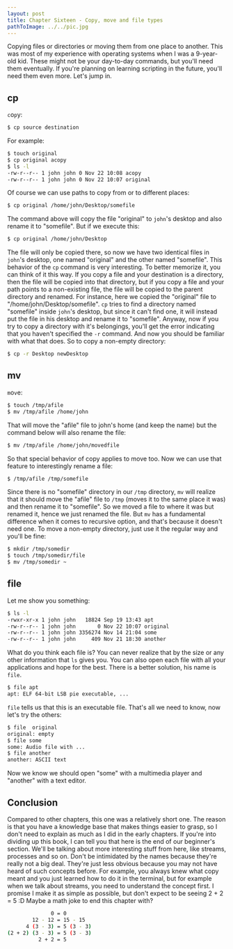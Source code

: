 ```yaml
---
layout: post
title: Chapter Sixteen - Copy, move and file types
pathToImage: ../../pic.jpg
---
```


Copying files or directories or moving them from one place to another. This was most of my experience with operating systems when I was a 9-year-old kid. These might not be your day-to-day commands, but you'll need them eventually. If you're planning on learning scripting in the future, you'll need them even more. Let's jump in.

## cp

`c`o`p`y:

```bash
$ cp source destination
```

For example:

```bash
$ touch original
$ cp original acopy
$ ls -l
-rw-r--r-- 1 john john 0 Nov 22 10:08 acopy
-rw-r--r-- 1 john john 0 Nov 22 10:07 original
```

Of course we can use paths to copy from or to different places:

```bash
$ cp original /home/john/Desktop/somefile
```

The command above will copy the file "original" to `john`'s desktop and also rename it to "somefile". But if we execute this:

```bash
$ cp original /home/john/Desktop
```

The file will only be copied there, so now we have two identical files in `john`'s desktop, one named "original" and the other named "somefile". This behavior of the `cp` command is very interesting. To better memorize it, you can think of it this way. If you copy a file and your destination is a directory, then the file will be copied into that directory, but if you copy a file and your path points to a non-existing file, the file will be copied to the parent directory and renamed. For instance, here we copied the "original" file to "/home/john/Desktop/somefile". `cp` tries to find a directory named "somefile" inside `john`'s desktop, but since it can't find one, it will instead put the file in his desktop and rename it to "somefile". Anyway, now if you try to copy a directory with it's belongings, you'll get the error indicating that you haven't specified the `-r` command. And now you should be familiar with what that does. So to copy a non-empty directory:

```bash
$ cp -r Desktop newDesktop
```

## mv

`m`o`v`e:

```bash
$ touch /tmp/afile
$ mv /tmp/afile /home/john
```

That will move the "afile" file to john's home (and keep the name) but the command below will also rename the file:

```bash
$ mv /tmp/afile /home/john/movedfile
```

So that special behavior of copy applies to move too. Now we can use that feature to interestingly rename a file:

```bash
$ /tmp/afile /tmp/somefile
```

Since there is no "somefile" directory in our `/tmp` directory, `mv` will realize that it should move the "afile" file to `/tmp` (moves it to the same place it was) and then rename it to "somefile". So we moved a file to where it was but renamed it, hence we just renamed the file. But `mv` has a fundamental difference when it comes to recursive option, and that's because it doesn't need one. To move a non-empty directory, just use it the regular way and you'll be fine:

```bash
$ mkdir /tmp/somedir
$ touch /tmp/somedir/file
$ mv /tmp/somedir ~
```

## file

Let me show you something:

```bash
$ ls -l
-rwxr-xr-x 1 john john   18824 Sep 19 13:43 apt
-rw-r--r-- 1 john john       0 Nov 22 10:07 original
-rw-r--r-- 1 john john 3356274 Nov 14 21:04 some
-rw-r--r-- 1 john john     409 Nov 21 18:30 another
```

What do you think each file is? You can never realize that by the size or any other information that `ls` gives you. You can also open each file with all your applications and hope for the best. There is a better solution, his name is `file`.

```bash
$ file apt
apt: ELF 64-bit LSB pie executable, ...
```

`file` tells us that this is an executable file. That's all we need to know, now let's try the others:

```bash
$ file  original
original: empty
$ file some
some: Audio file with ...
$ file another
another: ASCII text
```

Now we know we should open "some" with a multimedia player and "another" with a text editor.

## Conclusion

Compared to other chapters, this one was a relatively short one. The reason is that you have a knowledge base that makes things easier to grasp, so I don't need to explain as much as I did in the early chapters. If you're into dividing up this book, I can tell you that here is the end of our beginner's section. We'll be talking about more interesting stuff from here, like streams, processes and so on. Don't be intimidated by the names because they're really not a big deal. They're just less obvious because you may not have heard of such concepts before. For example, you always knew what copy meant and you just learned how to do it in the terminal, but for example when we talk about streams, you need to understand the concept first. I promise I make it as simple as possible, but don't expect to be seeing 2 + 2 = 5 :D Maybe a math joke to end this chapter with?

```bash
              0 = 0
        12 - 12 = 15 - 15
      4 (3 - 3) = 5 (3 - 3)
(2 + 2) (3 - 3) = 5 (3 - 3)
          2 + 2 = 5
```
